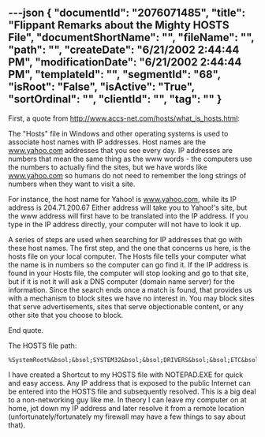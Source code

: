 ---json
{
  "documentId": "2076071485",
  "title": "Flippant Remarks about the Mighty HOSTS File",
  "documentShortName": "",
  "fileName": "",
  "path": "",
  "createDate": "6/21/2002 2:44:44 PM",
  "modificationDate": "6/21/2002 2:44:44 PM",
  "templateId": "",
  "segmentId": "68",
  "isRoot": "False",
  "isActive": "True",
  "sortOrdinal": "",
  "clientId": "",
  "tag": ""
}
---

First, a quote from http://www.accs-net.com/hosts/what_is_hosts.html:

The &quot;Hosts&quot; file in Windows and other operating systems is used to associate host names with IP addresses. Host names are the www.yahoo.com addresses that you see every day. IP addresses are numbers that mean the same thing as the www words - the computers use the numbers to actually find the sites, but we have words like www.yahoo.com so humans do not need to remember the long strings of numbers when they want to visit a site.

For instance, the host name for Yahoo! is www.yahoo.com, while its IP address is 204.71.200.67 Either address will take you to Yahoo!'s site, but the www address will first have to be translated into the IP address. If you type in the IP address directly, your computer will not have to look it up.

A series of steps are used when searching for IP addresses that go with these host names. The first step, and the one that concerns us here, is the hosts file on your local computer. The Hosts file tells your computer what the name is in numbers so the computer can go find it. If the IP address is found in your Hosts file, the computer will stop looking and go to that site, but if it is not it will ask a DNS computer (domain name server) for the information. Since the search ends once a match is found, that provides us with a mechanism to block sites we have no interest in. You may block sites that serve advertisements, sites that serve objectionable content, or any other site that you choose to block.

End quote.

The HOSTS file path:

    %SystemRoot%&bsol;&bsol;SYSTEM32&bsol;&bsol;DRIVERS&bsol;&bsol;ETC&bsol;&bsol;HOSTS

I have created a Shortcut to my HOSTS file with NOTEPAD.EXE for quick and easy access. Any IP address that is exposed to the public Internet can be entered into the HOSTS file and subsequently resolved. This is a big deal to a non-networking guy like me. In theory I can leave my computer on at home, jot down my IP address and later resolve it from a remote location (unfortunately/fortunately my firewall may have a few things to say about that).
